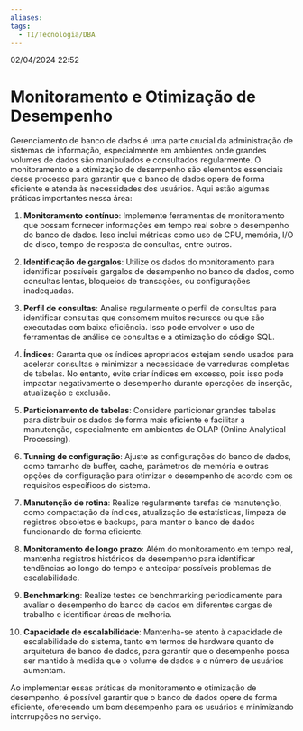 ```yaml
---
aliases: 
tags:
  - TI/Tecnologia/DBA
---
```

02/04/2024 22:52

# Monitoramento e Otimização de Desempenho

Gerenciamento de banco de dados é uma parte crucial da administração de sistemas de informação, especialmente em ambientes onde grandes volumes de dados são manipulados e consultados regularmente. O monitoramento e a otimização de desempenho são elementos essenciais desse processo para garantir que o banco de dados opere de forma eficiente e atenda às necessidades dos usuários. Aqui estão algumas práticas importantes nessa área:

1. **Monitoramento contínuo**: Implemente ferramentas de monitoramento que possam fornecer informações em tempo real sobre o desempenho do banco de dados. Isso inclui métricas como uso de CPU, memória, I/O de disco, tempo de resposta de consultas, entre outros.
    
2. **Identificação de gargalos**: Utilize os dados do monitoramento para identificar possíveis gargalos de desempenho no banco de dados, como consultas lentas, bloqueios de transações, ou configurações inadequadas.
    
3. **Perfil de consultas**: Analise regularmente o perfil de consultas para identificar consultas que consomem muitos recursos ou que são executadas com baixa eficiência. Isso pode envolver o uso de ferramentas de análise de consultas e a otimização do código SQL.
    
4. **Índices**: Garanta que os índices apropriados estejam sendo usados para acelerar consultas e minimizar a necessidade de varreduras completas de tabelas. No entanto, evite criar índices em excesso, pois isso pode impactar negativamente o desempenho durante operações de inserção, atualização e exclusão.
    
5. **Particionamento de tabelas**: Considere particionar grandes tabelas para distribuir os dados de forma mais eficiente e facilitar a manutenção, especialmente em ambientes de OLAP (Online Analytical Processing).
    
6. **Tunning de configuração**: Ajuste as configurações do banco de dados, como tamanho de buffer, cache, parâmetros de memória e outras opções de configuração para otimizar o desempenho de acordo com os requisitos específicos do sistema.
    
7. **Manutenção de rotina**: Realize regularmente tarefas de manutenção, como compactação de índices, atualização de estatísticas, limpeza de registros obsoletos e backups, para manter o banco de dados funcionando de forma eficiente.
    
8. **Monitoramento de longo prazo**: Além do monitoramento em tempo real, mantenha registros históricos de desempenho para identificar tendências ao longo do tempo e antecipar possíveis problemas de escalabilidade.
    
9. **Benchmarking**: Realize testes de benchmarking periodicamente para avaliar o desempenho do banco de dados em diferentes cargas de trabalho e identificar áreas de melhoria.
    
10. **Capacidade de escalabilidade**: Mantenha-se atento à capacidade de escalabilidade do sistema, tanto em termos de hardware quanto de arquitetura de banco de dados, para garantir que o desempenho possa ser mantido à medida que o volume de dados e o número de usuários aumentam.
    

Ao implementar essas práticas de monitoramento e otimização de desempenho, é possível garantir que o banco de dados opere de forma eficiente, oferecendo um bom desempenho para os usuários e minimizando interrupções no serviço.